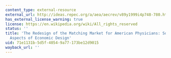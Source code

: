 ```yaml
---
content_type: external-resource
external_url: http://ideas.repec.org/a/aea/aecrev/v89y1999i4p748-780.html
has_external_license_warning: true
license: https://en.wikipedia.org/wiki/All_rights_reserved
status: ''
title: 'The Redesign of the Matching Market for American Physicians: Some Engineering
  Aspects of Economic Design'
uid: 71e1131b-5d5f-4054-9a77-173be12d9015
wayback_url: ''
---
```

